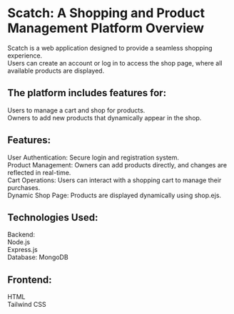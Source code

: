 # Scatch: A Shopping and Product Management Platform Overview
<p>Scatch is a web application designed to provide a seamless shopping experience.<br> Users can create an account or log in to access the shop page, where all available products are displayed. </p>

<h2>The platform includes features for:</h2>
Users to manage a cart and shop for products.<br>
Owners to add new products that dynamically appear in the shop.

<h2>Features:</h2>
User Authentication: Secure login and registration system.<br>
Product Management: Owners can add products directly, and changes are reflected in real-time.<br>
Cart Operations: Users can interact with a shopping cart to manage their purchases.<br>
Dynamic Shop Page: Products are displayed dynamically using shop.ejs.<br>

<h2>Technologies Used:</h2>
Backend:<br>
Node.js<br>
Express.js<br>
Database:
MongoDB<br>

<h2>Frontend:</h2>
HTML<br>
Tailwind CSS
